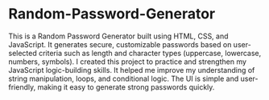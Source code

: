 # Random-Password-Generator
This is a Random Password Generator built using HTML, CSS, and JavaScript. It generates secure, customizable passwords based on user-selected criteria such as length and character types (uppercase, lowercase, numbers, symbols). I created this project to practice and strengthen my JavaScript logic-building skills. It helped me improve my understanding of string manipulation, loops, and conditional logic. The UI is simple and user-friendly, making it easy to generate strong passwords quickly.
